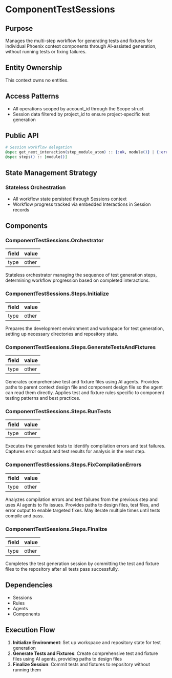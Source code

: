 # ComponentTestSessions

## Purpose
Manages the multi-step workflow for generating tests and fixtures for individual Phoenix context components through AI-assisted generation, without running tests or fixing failures.

## Entity Ownership

This context owns no entities.

## Access Patterns
- All operations scoped by account_id through the Scope struct
- Session data filtered by project_id to ensure project-specific test generation

## Public API
```elixir
# Session workflow delegation
@spec get_next_interaction(step_module_atom) :: {:ok, module()} | {:error, :session_complete | :invalid_interaction}
@spec steps() :: [module()]
```

## State Management Strategy
### Stateless Orchestration
- All workflow state persisted through Sessions context
- Workflow progress tracked via embedded Interactions in Session records

## Components
### ComponentTestSessions.Orchestrator

| field | value |
| ----- | ----- |
| type  | other |

Stateless orchestrator managing the sequence of test generation steps, determining workflow progression based on completed interactions.

### ComponentTestSessions.Steps.Initialize

| field | value |
| ----- | ----- |
| type  | other |

Prepares the development environment and workspace for test generation, setting up necessary directories and repository state.

### ComponentTestSessions.Steps.GenerateTestsAndFixtures

| field | value |
| ----- | ----- |
| type  | other |

Generates comprehensive test and fixture files using AI agents. Provides paths to parent context design file and component design file so the agent can read them directly. Applies test and fixture rules specific to component testing patterns and best practices.

### ComponentTestSessions.Steps.RunTests

| field | value |
| ----- | ----- |
| type  | other |

Executes the generated tests to identify compilation errors and test failures. Captures error output and test results for analysis in the next step.

### ComponentTestSessions.Steps.FixCompilationErrors

| field | value |
| ----- | ----- |
| type  | other |

Analyzes compilation errors and test failures from the previous step and uses AI agents to fix issues. Provides paths to design files, test files, and error output to enable targeted fixes. May iterate multiple times until tests compile and pass.

### ComponentTestSessions.Steps.Finalize

| field | value |
| ----- | ----- |
| type  | other |

Completes the test generation session by committing the test and fixture files to the repository after all tests pass successfully.

## Dependencies
- Sessions
- Rules
- Agents
- Components

## Execution Flow
1. **Initialize Environment**: Set up workspace and repository state for test generation
2. **Generate Tests and Fixtures**: Create comprehensive test and fixture files using AI agents, providing paths to design files
3. **Finalize Session**: Commit tests and fixtures to repository without running them
